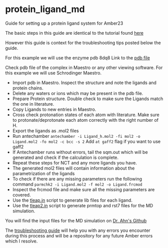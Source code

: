 # protein_ligand_md
Guide for setting up a protein ligand system for Amber23

The basic steps in this guide are identical to the tutorial found [here](https://ambermd.org/tutorials/basic/tutorial4b/index.php)

However this guide is context for the troubleshooting tips posted below the guide.

For this example we will use the enzyme pdb 8dq8
Link to the [pdb file](https://www.rcsb.org/structure/8dq8)

Check pdb file of the complex in Maestro or any other viewing software. For this example we will use Schrodinger Maestro.
- Import pdb in Maestro. Inspect the structure and note the ligands and protein chains.
- Delete any waters or ions which may be present in the pdb file.
- Prepare Protein structure. Double check to make sure the Ligands match the one in literature.
- Copy Ligands to new entries in Maestro.
- Cross check protonation states of each atom with literature. Make sure to protonate/deprotonate each atom correctly with the right number of H.
- Export the ligands as .mol2 files
- Run antechamber 
   ```antechamber -i Ligand_h.mol2 -fi mol2 -o Ligand.mol2 -fo mol2 -c bcc -s 2```
  Add `at gaff2` flag if you want to use gaff2 
- If Antechamber runs without errors, tail the sqm.out which will be generated and check if the calculation is complete.
- Repeat these steps for NCT and any more ligands you have.
- The generated mol2 files will contain information about the parametrization of the ligands
- To check if there are any missing parameters run the following command
   ```parmchk2 -i Ligand.mol2 -f mol2 -o Ligand.frcmod```
- Inspect the frcmod file and make sure all the missing parameters are covered.
- Use the [tleap.in](tleap.in) script to generate lib files for each ligand.
- Use the [tleap2.in](tleap2.in) script to generate prmtop and rst7 files for the MD simulation.

You will find the input files for the MD simulation on [Dr. Ahn's Github](https://github.com/shirleyahn/amber_scripts/tree/main)

The [troubleshooting guide](Troubleshooting) will help you with any errors you encounter during this process and will be a repository for any future Amber errors which I resolve.
